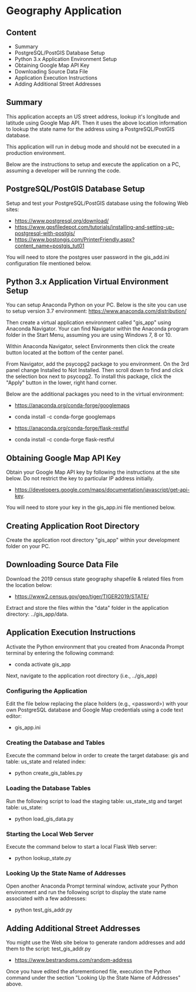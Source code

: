 # Geography Application

## Content
- Summary
- PostgreSQL/PostGIS Database Setup
- Python 3.x Application Environment Setup
- Obtaining Google Map API Key
- Downloading Source Data File 
- Application Execution Instructions
- Adding Additional Street Addresses

## Summary

This application accepts an US street address, lookup it's longitude and latitude using Google Map API. Then it uses the above location information to lookup the state name for the address using a PostgreSQL/PostGIS database.

This application will run in debug mode and should not be executed in a production environment.

Below are the instructions to setup and execute the application on a PC, assuming a developer will be running the code.

## PostgreSQL/PostGIS Database Setup
    
Setup and test your PostgreSQL/PostGIS database using the following Web sites:
- https://www.postgresql.org/download/
- https://www.gpsfiledepot.com/tutorials/installing-and-setting-up-postgresql-with-postgis/
- https://www.bostongis.com/PrinterFriendly.aspx?content_name=postgis_tut01

You will need to store the postgres user password in the gis_add.ini configuration file mentioned below.
  
## Python 3.x Application Virtual Environment Setup

You can setup Anaconda Python on your PC. Below is the site you can use to setup version 3.7 environment: https://www.anaconda.com/distribution/

Then create a virtual application environment called "gis_app" using Anaconda Navigator. Your can find Navigator within the Anaconda program folder in the Start Menu, assuming you are using Windows 7, 8 or 10.

Within Anaconda Navigator, select Environments then click the create button located at the bottom of the center panel. 

From Navigator, add the psycopg2 package to you environment. On the 3rd panel change Installed to Not Installed. Then scroll down to find and click the selection box next to psycopg2. To install this package, click the "Apply" button in the lower, right hand corner.

Below are the additional packages you need to in the virtual environment:
- https://anaconda.org/conda-forge/googlemaps
- conda install -c conda-forge googlemaps
    
- https://anaconda.org/conda-forge/flask-restful
- conda install -c conda-forge flask-restful

## Obtaining Google Map API Key

Obtain your Google Map API key by following the instructions at the site below. Do not restrict the key to particular IP address initially.

- https://developers.google.com/maps/documentation/javascript/get-api-key. 

You will need to store your key in the gis_app.ini file mentioned below.

## Creating Application Root Directory

Create the application root directory "gis_app" within your development folder on your PC.

## Downloading Source Data File

Download the 2019 census state geography shapefile & related files from the location below:

- https://www2.census.gov/geo/tiger/TIGER2019/STATE/
    
Extract and store the files within the "data" folder in the application directory: ../gis_app/data.

## Application Execution Instructions

Activate the Python environment that you created from Anaconda Prompt terminal by entering the following command:
- conda activate gis_app

Next, navigate to the application root directory (i.e., ../gis_app)

### Configuring the Application

Edit the file below replacing the place holders (e.g., \<password\>)
with your own PostgreSQL database and Google Map credentials using a code text editor:

- gis_app.ini

### Creating the Database and Tables

Execute the command below in order to create the target database: gis and table: us_state and related index:

- python create_gis_tables.py

### Loading the Database Tables

Run the following script to load the staging table: us_state_stg and target table: us_state:

- python load_gis_data.py

### Starting the Local Web Server

Execute the command below to start a local Flask Web server:

- python lookup_state.py

### Looking Up the State Name of Addresses

Open another Anaconda Prompt terminal window, activate your Python environment and run the following script to display the state name associated with a few addresses:

- python test_gis_addr.py 

## Adding Additional Street Addresses

You might use the Web site below to generate random addresses and add them to the script: test_gis_addr.py

- https://www.bestrandoms.com/random-address

Once you have edited the aforementioned file, execution the Python command under the section "Looking Up the State Name of Addresses" above.
